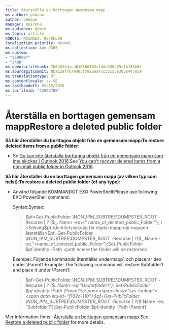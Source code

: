 ```yaml
---
title: Återställa en borttagen gemensam mapp
ms.author: pebaum
author: pebaum
manager: mnirkhe
ms.audience: Admin
ms.topic: article
ROBOTS: NOINDEX, NOFOLLOW
localization_priority: Normal
ms.collection: Adm_O365
ms.custom:
- "3500007"
- "3488"
ms.openlocfilehash: 7b04612daca61650d162c1dde240e25c1b185b04
ms.sourcegitcommit: 8ba12eff67e405f5922ea4cc35155e3036447859
ms.translationtype: MT
ms.contentlocale: sv-SE
ms.lasthandoff: 02/15/2020
ms.locfileid: "42063760"
---
```

# <a name="restore-a-deleted-public-folder"></a><span data-ttu-id="f102c-102">Återställa en borttagen gemensam mapp</span><span class="sxs-lookup"><span data-stu-id="f102c-102">Restore a deleted public folder</span></span>

<span data-ttu-id="f102c-103">**Så här återställer du borttagna objekt från en gemensam mapp:**</span><span class="sxs-lookup"><span data-stu-id="f102c-103">**To restore deleted items from a public folder**:</span></span>

- <span data-ttu-id="f102c-104">Se [Du kan inte återställa borttagna objekt från en gemensam mapp som inte skickas i Outlook 2016](https://aka.ms/pfrec).</span><span class="sxs-lookup"><span data-stu-id="f102c-104">See [You can't recover deleted items from a non-mail public folder in Outlook 2016](https://aka.ms/pfrec).</span></span>
 
<span data-ttu-id="f102c-105">**Så här återställer du en borttagen gemensam mapp (av vilken typ som helst)**:</span><span class="sxs-lookup"><span data-stu-id="f102c-105">**To restore a deleted public folder (of any type)**:</span></span> 

- <span data-ttu-id="f102c-106">Använd följande KOMMANDOT EXO PowerShell:</span><span class="sxs-lookup"><span data-stu-id="f102c-106">Please use following EXO PowerShell command:</span></span>

    <span data-ttu-id="f102c-107">Syntax:</span><span class="sxs-lookup"><span data-stu-id="f102c-107">Syntax:</span></span>

    ><span data-ttu-id="f102c-108">$pf=Get-PublicFolder \NON_IPM_SUBTREE\DUMPSTER_ROOT -Recurse | ? {$_. Namn -eq\<" name_of_deleted_public_Folder"}; \<Sökväg$pf-identitetssökväg för digital mapp där mappen återställs></span><span class="sxs-lookup"><span data-stu-id="f102c-108">$pf=Get-PublicFolder \NON_IPM_SUBTREE\DUMPSTER_ROOT -Recurse  | ?{$_.Name -eq "\<name_of_deleted_public_Folder"};Set-PublicFolder $pf.identity -Path \<path where the folder will be restored></span></span>

    <span data-ttu-id="f102c-109">Exempel: Följande kommando återställer undermapp1 och placerar den under \Parent1:</span><span class="sxs-lookup"><span data-stu-id="f102c-109">Example: The following command will restore Subfolder1 and place it under \Parent1:</span></span>

    ><span data-ttu-id="f102c-110">$pf=Get-PublicFolder \NON_IPM_SUBTREE\DUMPSTER_ROOT -Recurse | ? {$_. Namn -eq "Underfolder1"}; Set-PublicFolder $pf.identity -Path \Parent1</span><span class="sxs-lookup"><span data-stu-id="f102c-110">$pf=Get-PublicFolder \NON_IPM_SUBTREE\DUMPSTER_ROOT -Recurse | ?{$_.Name -eq "Subfolder1"};Set-PublicFolder $pf.identity -Path \Parent1</span></span>

<span data-ttu-id="f102c-111">Mer information finns i [Återställa en borttagen gemensam mapp.](https://docs.microsoft.com/exchange/collaboration-exo/public-folders/restore-deleted-public-folder)</span><span class="sxs-lookup"><span data-stu-id="f102c-111">See [Restore a deleted public folder](https://docs.microsoft.com/exchange/collaboration-exo/public-folders/restore-deleted-public-folder) for more details.</span></span>
